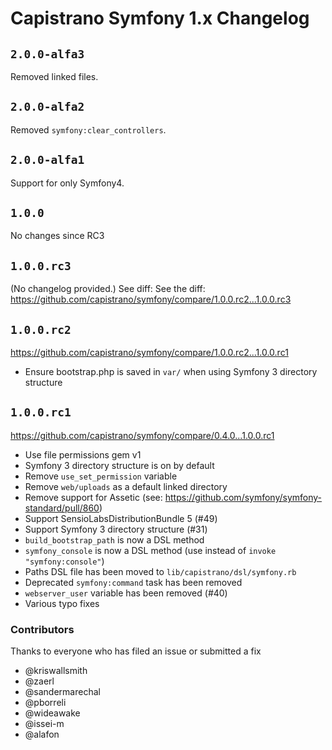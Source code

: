 # Capistrano Symfony 1.x Changelog


## `2.0.0-alfa3`

Removed linked files.

## `2.0.0-alfa2`

Removed `symfony:clear_controllers`.

## `2.0.0-alfa1`

Support for only Symfony4.

## `1.0.0`

No changes since RC3

## `1.0.0.rc3`

(No changelog provided.) See diff: See the diff: https://github.com/capistrano/symfony/compare/1.0.0.rc2...1.0.0.rc3

## `1.0.0.rc2`

https://github.com/capistrano/symfony/compare/1.0.0.rc2...1.0.0.rc1

* Ensure bootstrap.php is saved in `var/` when using Symfony 3 directory structure

## `1.0.0.rc1`

https://github.com/capistrano/symfony/compare/0.4.0...1.0.0.rc1

* Use file permissions gem v1
* Symfony 3 directory structure is on by default
* Remove `use_set_permission` variable
* Remove `web/uploads` as a default linked directory
* Remove support for Assetic (see: https://github.com/symfony/symfony-standard/pull/860)
* Support SensioLabsDistributionBundle 5 (#49)
* Support Symfony 3 directory structure (#31)
* `build_bootstrap_path` is now a DSL method
* `symfony_console` is now a DSL method (use instead of `invoke "symfony:console"`)
* Paths DSL file has been moved to `lib/capistrano/dsl/symfony.rb`
* Deprecated `symfony:command` task has been removed
* `webserver_user` variable has been removed (#40)
* Various typo fixes

### Contributors

Thanks to everyone who has filed an issue or submitted a fix

  * @kriswallsmith
  * @zaerl
  * @sandermarechal
  * @pborreli
  * @wideawake
  * @issei-m
  * @alafon
